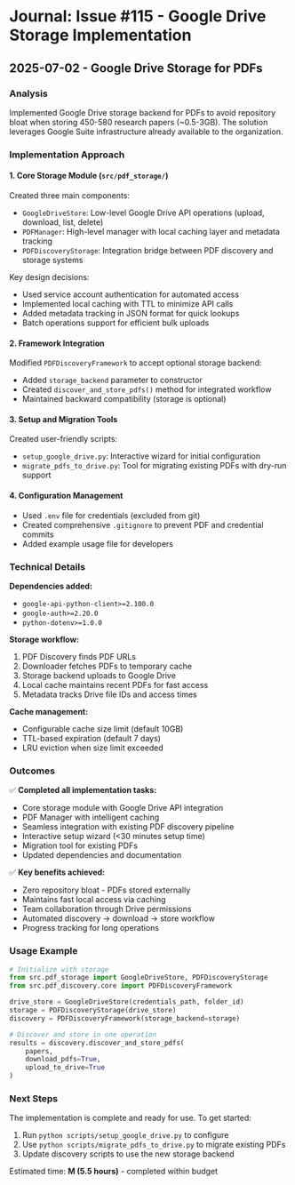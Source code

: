 # Journal: Issue #115 - Google Drive Storage Implementation

## 2025-07-02 - Google Drive Storage for PDFs

### Analysis
Implemented Google Drive storage backend for PDFs to avoid repository bloat when storing 450-580 research papers (~0.5-3GB). The solution leverages Google Suite infrastructure already available to the organization.

### Implementation Approach

#### 1. **Core Storage Module (`src/pdf_storage/`)**
Created three main components:
- `GoogleDriveStore`: Low-level Google Drive API operations (upload, download, list, delete)
- `PDFManager`: High-level manager with local caching layer and metadata tracking
- `PDFDiscoveryStorage`: Integration bridge between PDF discovery and storage systems

Key design decisions:
- Used service account authentication for automated access
- Implemented local caching with TTL to minimize API calls
- Added metadata tracking in JSON format for quick lookups
- Batch operations support for efficient bulk uploads

#### 2. **Framework Integration**
Modified `PDFDiscoveryFramework` to accept optional storage backend:
- Added `storage_backend` parameter to constructor
- Created `discover_and_store_pdfs()` method for integrated workflow
- Maintained backward compatibility (storage is optional)

#### 3. **Setup and Migration Tools**
Created user-friendly scripts:
- `setup_google_drive.py`: Interactive wizard for initial configuration
- `migrate_pdfs_to_drive.py`: Tool for migrating existing PDFs with dry-run support

#### 4. **Configuration Management**
- Used `.env` file for credentials (excluded from git)
- Created comprehensive `.gitignore` to prevent PDF and credential commits
- Added example usage file for developers

### Technical Details

**Dependencies added:**
- `google-api-python-client>=2.100.0`
- `google-auth>=2.20.0`  
- `python-dotenv>=1.0.0`

**Storage workflow:**
1. PDF Discovery finds PDF URLs
2. Downloader fetches PDFs to temporary cache
3. Storage backend uploads to Google Drive
4. Local cache maintains recent PDFs for fast access
5. Metadata tracks Drive file IDs and access times

**Cache management:**
- Configurable cache size limit (default 10GB)
- TTL-based expiration (default 7 days)
- LRU eviction when size limit exceeded

### Outcomes

✅ **Completed all implementation tasks:**
- Core storage module with Google Drive API integration
- PDF Manager with intelligent caching
- Seamless integration with existing PDF discovery pipeline
- Interactive setup wizard (<30 minutes setup time)
- Migration tool for existing PDFs
- Updated dependencies and documentation

✅ **Key benefits achieved:**
- Zero repository bloat - PDFs stored externally
- Maintains fast local access via caching
- Team collaboration through Drive permissions
- Automated discovery → download → store workflow
- Progress tracking for long operations

### Usage Example

```python
# Initialize with storage
from src.pdf_storage import GoogleDriveStore, PDFDiscoveryStorage
from src.pdf_discovery.core import PDFDiscoveryFramework

drive_store = GoogleDriveStore(credentials_path, folder_id)
storage = PDFDiscoveryStorage(drive_store)
discovery = PDFDiscoveryFramework(storage_backend=storage)

# Discover and store in one operation
results = discovery.discover_and_store_pdfs(
    papers,
    download_pdfs=True,
    upload_to_drive=True
)
```

### Next Steps

The implementation is complete and ready for use. To get started:
1. Run `python scripts/setup_google_drive.py` to configure
2. Use `python scripts/migrate_pdfs_to_drive.py` to migrate existing PDFs
3. Update discovery scripts to use the new storage backend

Estimated time: **M (5.5 hours)** - completed within budget